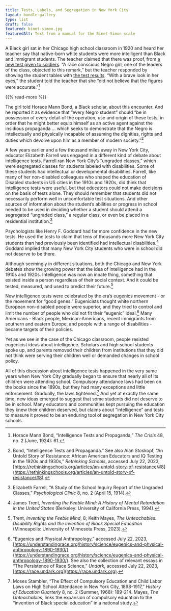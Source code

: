 ```yaml
---
title: Tests, Labels, and Segregation in New York City
layout: bundle-gallery
type: list
draft: false
featured: binet-simon.jpg
featuredAlt: Text from a manual for the Binet-Simon scale
---
```


A Black girl sat in her Chicago high school classroom in 1920 and heard her teacher say that native-born white students were more intelligent than Black and immigrant students. The teacher claimed that there was proof, from [a new test given to soldiers](/gallery/army-test). “A race conscious Negro girl, one of the leaders of the class, objected to this remark,” but the teacher responded by showing the student tables with [the test results](gallery/army-test). “With a brave look in her eyes,” the student told the teacher that she “did not believe that the figures were accurate.”[^1]

{{% read-more %}}

The girl told Horace Mann Bond, a Black scholar, about this encounter. And he reported it as evidence that “every Negro student” should “be in possession of every detail of the operation, use and origin of these tests, in order that he might better equip himself as an active agent against the insidious propaganda … which seeks to demonstrate that the Negro is intellectually and physically incapable of assuming the dignities, rights and duties which devolve upon him as a member of modern society.”[^2]

A few years earlier and a few thousand miles away in New York City, educator Elizabeth Farrell was engaged in a different kind of debate about intelligence tests. Farrell ran New York City’s “ungraded classes,” which were segregated classes for students labeled with disabilities. Some of these students had intellectual or developmental disabilities. Farrell, like many of her non-disabled colleagues who shaped the education of Disabled students in US cities in the 1910s and 1920s, did think that intelligence tests were useful, but that educators could not make decisions on the basis of tests alone. They should remember that students did not necessarily perform well in uncomfortable test situations. And other sources of information about the student’s abilities or progress in school needed to be used in deciding whether a student should attend a segregated “ungraded class,” a regular class, or even be placed in a residential institution.[^3]

Psychologists like Henry F. Goddard had far more confidence in the new tests. He used the tests to claim that tens of thousands more New York City students than had previously been identified had intellectual disabilities.[^4] Goddard implied that many New York City students who were in school did not deserve to be there.

Although seemingly in different situations, both the Chicago and New York debates show the growing power that the idea of intelligence had in the 1910s and 1920s. Intelligence was now an innate thing, something that existed inside a person regardless of their social context. And it could be tested, measured, and used to predict their future.[^5]

New intelligence tests were celebrated by the era’s eugenics movement - or the movement for “good genes.” Eugenicists thought white northern European non-disabled people were superior, and they tried to control and limit the number of people who did not fit their “eugenic” ideal.[^6] Many Americans - Black people, Mexican-Americans, recent immigrants from southern and eastern Europe, and people with a range of disabilities - became targets of their policies.

Yet as we see in the case of the Chicago classroom, people resisted eugenicist ideas about intelligence. Scholars and high school students spoke up, and parents removed their children from institutions that they did not think were serving their children well or demanded changes in school policy.

All of this discussion about intelligence tests happened in the very same years when New York City gradually began to ensure that nearly all of its children were attending school. Compulsory attendance laws had been on the books since the 1890s, but they had many exceptions and little enforcement. Gradually, the laws tightened.[^7] And yet at exactly the same time, new ideas emerged to suggest that some students did not deserve to be in school. Many educators and communities kept pursuing the education they knew their children deserved, but claims about “intelligence” and tests to measure it proved to be an enduring tool of segregation in New York City schools.

[^1]: Horace Mann Bond, “Intelligence Tests and Propaganda,” *The Crisis* 48, no. 2 (June, 1924): 61. 

[^2]: Bond, “Intelligence Tests and Propaganda.” See also Alan Stoskopf, “An Untold Story of Resistance: African American Educators and IQ Testing in the 1920s and 1930s,” *Rethinking Schools*, accessed July 22, 2023, [https://rethinkingschools.org/articles/an-untold-story-of-resistance/#8](https://rethinkingschools.org/articles/an-untold-story-of-resistance/#8).

[^3]: Elizabeth Farrell, “A Study of the School Inquiry Report of the Ungraded Classes,” *Psychological Clinic* 8, no. 2 (April 15, 1914). 

[^4]: James Trent, *Inventing the Feeble Mind: A History of Mental Retardation in the United States* (Berkeley: University of California Press, 1994).

[^5]: Trent, *Inventing the Feeble Mind*, 8; Keith Mayes, *The Unteachables: Disability Rights and the Invention of Black Special Education* (Minneapolis: University of Minnesota Press, 2023).

[^6]: ”Eugenics and Physical Anthropology,” accessed July 22, 2023, [https://understandingrace.org/history/science/eugenics-and-physical-anthropology-1890-1930/](https://understandingrace.org/history/science/eugenics-and-physical-anthropology-1890-1930/). See also the collection of relevant essays in “The Persistence of Race Science,” *Undark*, accessed July 22, 2023, [https://race.undark.org](https://race.undark.org).

[^7]: Moses Stambler, “The Effect of Compulsory Education and Child Labor Laws on High School Attendance in New York City, 1898-1917,”  *History of Education Quarterly* 8, no. 2 (Summer, 1968): 189-214. Mayes, *The Unteachables*, links the expansion of compulsory education to the “invention of Black special education” in a national study.
